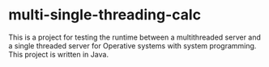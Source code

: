 # multi-single-threading-calc
This is a project for testing the runtime between a multithreaded 
server and a single threaded server for Operative systems with system
programming. This project is written in Java.
